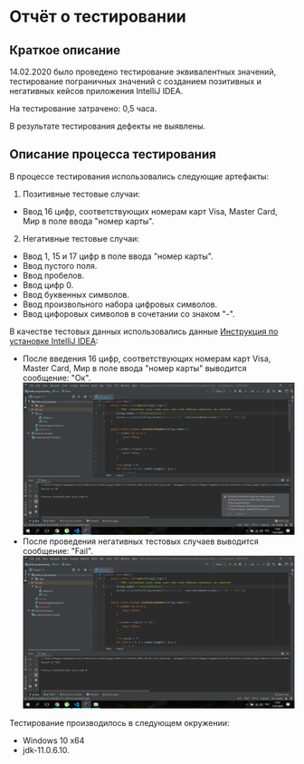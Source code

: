 # Отчёт о тестировании <IntelliJ IDEA>

## Краткое описание

14.02.2020 было проведено тестирование эквивалентных значений, тестирование пограничных значений с созданием позитивных и негативных кейсов приложения IntelliJ IDEA.

На тестирование затрачено: 0,5 часа.

В результате тестирования дефекты не выявлены. 

## Описание процесса тестирования

В процессе тестирования использовались следующие артефакты:
1. Позитивные тестовые случаи:
* Ввод 16 цифр, соответствующих номерам карт Visa, Master Card, Мир в поле ввода "номер карты".
2. Негативные тестовые случаи:
* Ввод 1, 15 и 17 цифр в поле ввода "номер карты".
* Ввод пустого поля.
* Ввод пробелов.
* Ввод цифр 0.
* Ввод буквенных символов.
* Ввод произвольного набора цифровых символов.
* Ввод цифоровых символов в сочетании со знаком "-".

В качестве тестовых данных использовались данные [Инструкция по установке IntelliJ IDEA](https://github.com/netology-code/javaqa-homeworks/blob/master/intro/idea.md):
* После введения 16 цифр, соответствующих номерам карт Visa, Master Card, Мир в поле ввода "номер карты" выводится сообщение: "Ок". ![](62.png)
* После проведения негативных тестовых случаев выводится сообщение: "Fail".  ![](63.png)

Тестирование производилось в следующем окружении:
* Windows 10 x64
* jdk-11.0.6.10.

